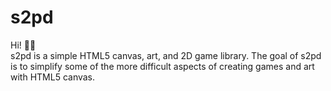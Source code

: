 # s2pd

Hi! 👋🌈  
s2pd is a simple HTML5 canvas, art, and 2D game library.
The goal of s2pd is to simplify some of the more difficult aspects of creating games and art with HTML5 canvas.
